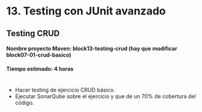 # 13. Testing con JUnit avanzado

## Testing CRUD

#### **Nombre proyecto Maven:**  block13-testing-crud (hay que modificar block07-01-crud-basico)

#### **Tiempo estimado:** 4 horas

#

- Hacer testing de ejercicio CRUD básico.
- Ejecutar SonarQube sobre el ejercicio y que de un 70% de cobertura del código.
